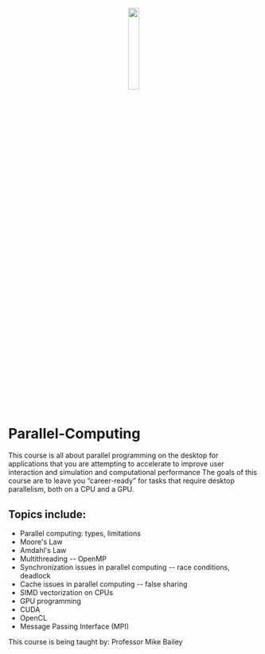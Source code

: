 <p align="center"><img width=20.5% src="https://upload.wikimedia.org/wikipedia/en/thumb/0/07/Oregon_State_College_of_Engineering_Logo.jpg/220px-Oregon_State_College_of_Engineering_Logo.jpg"></p>

# Parallel-Computing
This course is all about parallel programming on the desktop for applications that you are attempting to accelerate to improve user interaction and simulation and computational performance
The goals of this course are to leave you “career-ready” for tasks that require desktop parallelism, both on a CPU and a GPU. 

## Topics include:

* Parallel computing: types, limitations
* Moore's Law
* Amdahl's Law
* Multithreading -- OpenMP
* Synchronization issues in parallel computing -- race conditions, deadlock
* Cache issues in parallel computing -- false sharing
* SIMD vectorization on CPUs
* GPU programming
* CUDA
* OpenCL
* Message Passing Interface (MPI)







This course is being taught by: Professor Mike Bailey
